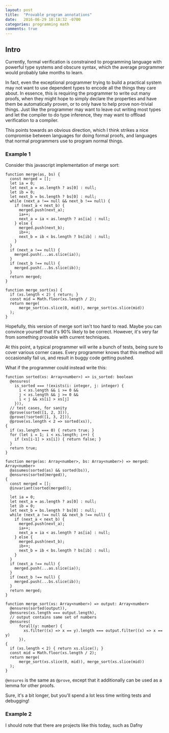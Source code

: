 ```yaml
---
layout: post
title:  "Provable program annotations"
date:   2016-06-29 10:18:32 -0700
categories: programming math
comments: true
---
```


## Intro

Currently, formal verification is constrained to programming language with powerful type systems and obscure syntax, which
the average programmer would probably take months to learn.

In fact, even the exceptional programmer trying to build a practical system may not want to use dependent types to encode all the things they care about.
In essence, this is requiring the programmer to write out many proofs, when they might hope to simply declare the properties and have them be automatically proven,
or to only have to help prove non-trivial things.
Just like the programmer may want to leave out writing most types and let the compiler to do type inference, they may want to offload verification to a compiler.

This points towards an obvious direction, which I think strikes a nice compromise between languages for doing formal proofs, and languages that normal programmers use to program normal things.

### Example 1

Consider this javascript implementation of merge sort:

```
function merge(as, bs) {
  const merged = [];
  let ia = 0;
  let next_a = as.length ? as[0] : null;
  let ib = 0;
  let next_b = bs.length ? bs[0] : null;
  while (next_a !== null && next_b !== null) {
    if (next_a < next_b) {
      merged.push(next_a);
      ia++;
      next_a = ia < as.length ? as[ia] : null;
    } else {
      merged.push(next_b);
      ib++;
      next_b = ib < bs.length ? bs[ib] : null;
    }
  }
  if (next_a !== null) {
    merged.push(...as.slice(ia));
  }
  if (next_b !== null) {
    merged.push(...bs.slice(ib));
  }
  return merged;
}

function merge_sort(xs) {
  if (xs.length < 2) { return; }
  const mid = Math.floor(xs.length / 2);
  return merge(
      merge_sort(xs.slice(0, mid)), merge_sort(xs.slice(mid))
  );
}
```

Hopefully, this version of merge sort isn't too hard to read.
Maybe you can convince yourself that it's 90% likely to be correct.
However, it's very far from something provable with current techniques.

At this point, a typical programmer will write a bunch of tests, being sure to cover various corner cases.
Every programmer knows that this method will occasionally fail us, and result in buggy code getting pushed.

What if the programmer could instead write this:

```
function sorted(xs: Array<number>) => is_sorted: boolean
  @ensures(
    is_sorted === !(exists(i: integer, j: integer) {
      i < xs.length && i >= 0 &&
      j < xs.length && j >= 0 &&
      i < j && xs[i] > xs[j]
    })),
  // test cases, for sanity
  @prove(sorted([1, 2, 3])),
  @prove(!sorted([1, 3, 2])),
  @prove(xs.length < 2 => sorted(xs)),
{
  if (xs.length === 0) { return true; }
  for (let i = 1; i < xs.length; i++) {
    if (xs[i-1] > xs[i]) { return false; }
  }
  return true;
}

function merge(as: Array<number>, bs: Array<number>) => merged: Array<number>
  @assumes(sorted(as) && sorted(bs)),
  @ensures(sorted(merged)),
{
  const merged = [];
  @invariant(sorted(merged));

  let ia = 0;
  let next_a = as.length ? as[0] : null;
  let ib = 0;
  let next_b = bs.length ? bs[0] : null;
  while (next_a !== null && next_b !== null) {
    if (next_a < next_b) {
      merged.push(next_a);
      ia++;
      next_a = ia < as.length ? as[ia] : null;
    } else {
      merged.push(next_b);
      ib++;
      next_b = ib < bs.length ? bs[ib] : null;
    }
  }
  if (next_a !== null) {
    merged.push(...as.slice(ia));
  }
  if (next_b !== null) {
    merged.push(...bs.slice(ib));
  }
  return merged;
}

function merge_sort(xs: Array<number>) => output: Array<number>
  @ensures(sorted(output)),
  @ensures(xs.length === output.length),
  // output contains same set of numbers
  @ensures(
      forall(y: number) {
        xs.filter((x) => x == y).length === output.filter((x) => x == y)
      }),
{
  if (xs.length < 2) { return xs.slice(); }
  const mid = Math.floor(xs.length / 2);
  return merge(
      merge_sort(xs.slice(0, mid)), merge_sort(xs.slice(mid))
  );
}
```

`@ensures` is the same as `@prove`, except that it additionally can be used as a lemma for other proofs.

Sure, it's a bit longer, but you'll spend a lot less time writing tests and debugging!

### Example 2


I should note that there are projects like this today, such as Dafny

